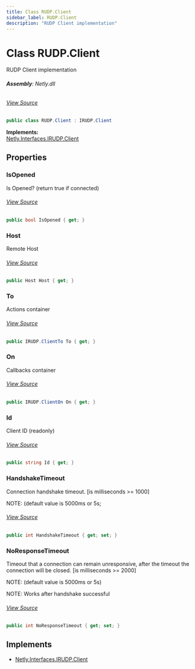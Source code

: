 ```yaml
---
title: Class RUDP.Client
sidebar_label: RUDP.Client
description: "RUDP Client implementation"
---
```

# Class RUDP.Client
RUDP Client implementation

###### **Assembly**: Netly.dll
###### [View Source](https://github.com/alec1o/Netly/blob/dev/src/rudp/RUDP.cs#L18)
```csharp title="Declaration"
public class RUDP.Client : IRUDP.Client
```
**Implements:**  
[Netly.Interfaces.IRUDP.Client](../Netly.Interfaces/IRUDP.Client)

## Properties
### IsOpened
Is Opened? (return true if connected)
###### [View Source](https://github.com/alec1o/Netly/blob/dev/src/rudp/partials/RUDP.Client.cs#L25)
```csharp title="Declaration"
public bool IsOpened { get; }
```
### Host
Remote Host
###### [View Source](https://github.com/alec1o/Netly/blob/dev/src/rudp/partials/RUDP.Client.cs#L26)
```csharp title="Declaration"
public Host Host { get; }
```
### To
Actions container
###### [View Source](https://github.com/alec1o/Netly/blob/dev/src/rudp/partials/RUDP.Client.cs#L27)
```csharp title="Declaration"
public IRUDP.ClientTo To { get; }
```
### On
Callbacks container
###### [View Source](https://github.com/alec1o/Netly/blob/dev/src/rudp/partials/RUDP.Client.cs#L28)
```csharp title="Declaration"
public IRUDP.ClientOn On { get; }
```
### Id
Client ID (readonly)
###### [View Source](https://github.com/alec1o/Netly/blob/dev/src/rudp/partials/RUDP.Client.cs#L29)
```csharp title="Declaration"
public string Id { get; }
```
### HandshakeTimeout
Connection handshake timeout. [is milliseconds &gt;= 1000]


NOTE: (default value is 5000ms or 5s;
###### [View Source](https://github.com/alec1o/Netly/blob/dev/src/rudp/partials/RUDP.Client.cs#L31)
```csharp title="Declaration"
public int HandshakeTimeout { get; set; }
```
### NoResponseTimeout
Timeout that a connection can remain unresponsive, after the timeout the connection will be closed. [is milliseconds &gt;= 2000]


NOTE: (default value is 5000ms or 5s)


NOTE: Works after handshake successful
###### [View Source](https://github.com/alec1o/Netly/blob/dev/src/rudp/partials/RUDP.Client.cs#L37)
```csharp title="Declaration"
public int NoResponseTimeout { get; set; }
```

## Implements

* [Netly.Interfaces.IRUDP.Client](../Netly.Interfaces/IRUDP.Client)
